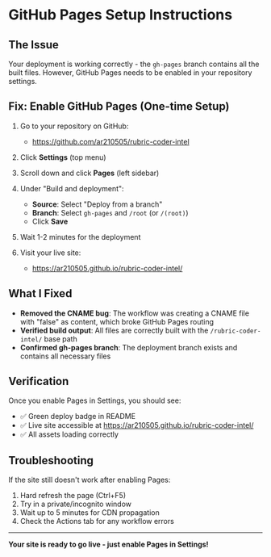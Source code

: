 # GitHub Pages Setup Instructions

## The Issue
Your deployment is working correctly - the `gh-pages` branch contains all the built files. However, GitHub Pages needs to be enabled in your repository settings.

## Fix: Enable GitHub Pages (One-time Setup)

1. Go to your repository on GitHub:
   - https://github.com/ar210505/rubric-coder-intel

2. Click **Settings** (top menu)

3. Scroll down and click **Pages** (left sidebar)

4. Under "Build and deployment":
   - **Source**: Select "Deploy from a branch"
   - **Branch**: Select `gh-pages` and `/root` (or `/(root)`)
   - Click **Save**

5. Wait 1-2 minutes for the deployment

6. Visit your live site:
   - https://ar210505.github.io/rubric-coder-intel/

## What I Fixed

- **Removed the CNAME bug**: The workflow was creating a CNAME file with "false" as content, which broke GitHub Pages routing
- **Verified build output**: All files are correctly built with the `/rubric-coder-intel/` base path
- **Confirmed gh-pages branch**: The deployment branch exists and contains all necessary files

## Verification

Once you enable Pages in Settings, you should see:
- ✅ Green deploy badge in README
- ✅ Live site accessible at https://ar210505.github.io/rubric-coder-intel/
- ✅ All assets loading correctly

## Troubleshooting

If the site still doesn't work after enabling Pages:
1. Hard refresh the page (Ctrl+F5)
2. Try in a private/incognito window
3. Wait up to 5 minutes for CDN propagation
4. Check the Actions tab for any workflow errors

---

**Your site is ready to go live - just enable Pages in Settings!**
